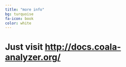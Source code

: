 ```yaml
---
title: "more info"
bg: turquoise
fa-icon: book
color: white
---
```


# Just visit <http://docs.coala-analyzer.org/>
